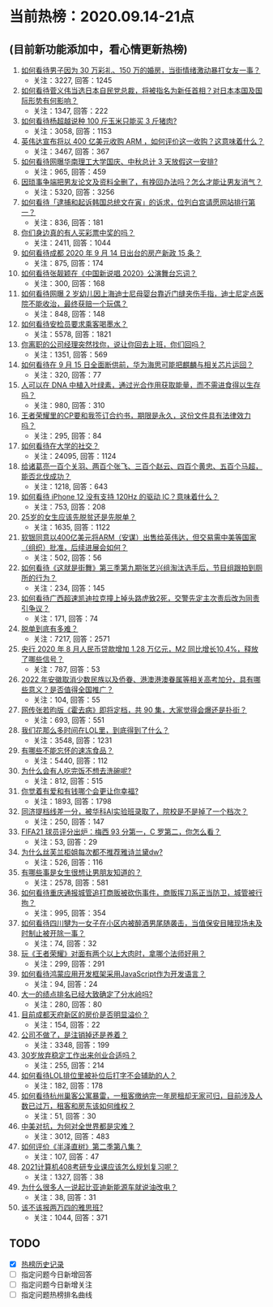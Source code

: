 # 当前热榜：2020.09.14-21点
## (目前新功能添加中，看心情更新热榜)
1. [如何看待男子因为 30 万彩礼、150 万的婚房，当街情绪激动暴打女友一事？](https://www.zhihu.com/question/420910517)
    * 关注：3227, 回答：1245
2. [如何看待菅义伟当选日本自民党总裁，将被指名为新任首相？对日本本国及国际形势有何影响？](https://www.zhihu.com/question/421063158)
    * 关注：1347, 回答：222
3. [如何看待杨超越说种 100 斤玉米只能买 3 斤猪肉?](https://www.zhihu.com/question/419628591)
    * 关注：3058, 回答：1153
4. [英伟达宣布将以 400 亿美元收购 ARM ，如何评价这一收购？这意味着什么？](https://www.zhihu.com/question/421009301)
    * 关注：3467, 回答：367
5. [如何看待网曝华南理工大学国庆、中秋总计 3 天放假这一安排?](https://www.zhihu.com/question/420785037)
    * 关注：965, 回答：459
6. [因琐事争端把男友论文及资料全删了，有挽回办法吗？怎么才能让男友消气？](https://www.zhihu.com/question/420935657)
    * 关注：5320, 回答：3256
7. [如何看待「逮捕和起诉韩国总统文在寅」的诉求，位列白宫请愿网站排行第一？](https://www.zhihu.com/question/420524467)
    * 关注：836, 回答：181
8. [你们身边真的有人买彩票中奖的吗？](https://www.zhihu.com/question/265996906)
    * 关注：2411, 回答：1044
9. [如何看待成都 2020 年 9 月 14 日出台的房产新政 15 条？](https://www.zhihu.com/question/421046115)
    * 关注：875, 回答：174
10. [如何看待张靓颖在《中国新说唱 2020》公演舞台忘词？](https://www.zhihu.com/question/418008694)
    * 关注：300, 回答：168
11. [如何看待网曝 2 岁幼儿因上海迪士尼母婴台靠近门缝夹伤手指，迪士尼定点医院不能收治，最终获赔一个玩偶？](https://www.zhihu.com/question/420867876)
    * 关注：848, 回答：148
12. [如何看待安检员要求乘客喝墨水？](https://www.zhihu.com/question/342129576)
    * 关注：5578, 回答：1821
13. [你离职的公司经理突然找你，说让你回去上班，你们回吗？](https://www.zhihu.com/question/402491064)
    * 关注：1351, 回答：569
14. [如何看待在 9 月 15 日全面断供前，华为海思可能把麒麟与相关芯片运回？](https://www.zhihu.com/question/421021428)
    * 关注：320, 回答：77
15. [人可以在 DNA 中植入叶绿素，通过光合作用获取能量，而不需进食得以生存吗？](https://www.zhihu.com/question/352705032)
    * 关注：980, 回答：310
16. [王者荣耀里的CP要和我签订合约书，期限是永久，这份文件具有法律效力吗？](https://www.zhihu.com/question/420689172)
    * 关注：295, 回答：84
17. [如何看待在大学的社交？](https://www.zhihu.com/question/49218032)
    * 关注：24095, 回答：1124
18. [给诸葛亮一百个关羽、两百个张飞、三百个赵云、四百个黄忠、五百个马超，能否北伐成功？](https://www.zhihu.com/question/405165280)
    * 关注：1218, 回答：643
19. [如何看待 iPhone 12 没有支持 120Hz 的驱动 IC？意味着什么？](https://www.zhihu.com/question/417421809)
    * 关注：753, 回答：208
20. [25岁的女生应该先脱贫还是先脱单？](https://www.zhihu.com/question/419027866)
    * 关注：1635, 回答：1122
21. [软银同意以400亿美元将ARM（安谋）出售给英伟达，但交易需中美等国家（组织）批准，后续进展会如何？](https://www.zhihu.com/question/421013733)
    * 关注：502, 回答：56
22. [如何看待《这就是街舞》第三季第九期张艺兴组淘汰选手后，节目组跟拍到厕所的行为？](https://www.zhihu.com/question/420848901)
    * 关注：234, 回答：145
23. [如何看待广西超速凯迪拉克撞上掉头路虎致2死，交警先定主次责后改为同责引争议？](https://www.zhihu.com/question/420866973)
    * 关注：171, 回答：74
24. [脱单到底有多难？](https://www.zhihu.com/question/391273304)
    * 关注：7217, 回答：2571
25. [央行 2020 年 8 月人民币贷款增加 1.28 万亿元，M2 同比增长10.4%，释放了哪些信号？](https://www.zhihu.com/question/420583279)
    * 关注：787, 回答：53
26. [2022 年安徽取消少数民族以及侨眷、港澳港澳眷属等相关高考加分，具有哪些意义？是否值得全国推广？](https://www.zhihu.com/question/421080915)
    * 关注：104, 回答：55
27. [网传张若昀版《霍去病》即将定档，共 90 集，大家觉得会爆还是扑街？](https://www.zhihu.com/question/297171226)
    * 关注：693, 回答：551
28. [我们花那么多时间在LOL里，到底得到了什么？](https://www.zhihu.com/question/411263252)
    * 关注：3548, 回答：1231
29. [有哪些不能忘怀的速冻食品？](https://www.zhihu.com/question/22528844)
    * 关注：5440, 回答：112
30. [为什么会有人吃完饭不想去洗碗呢?](https://www.zhihu.com/question/419721267)
    * 关注：812, 回答：515
31. [你觉着有爱和有钱哪个会更让你幸福?](https://www.zhihu.com/question/401996983)
    * 关注：1893, 回答：1798
32. [同济提档线差一分，被华科AI实验班录取了，院校是不是掉了一个档次？](https://www.zhihu.com/question/415443899)
    * 关注：250, 回答：147
33. [FIFA21 球员评分出炉：梅西 93 分第一，C 罗第二，你怎么看？](https://www.zhihu.com/question/420486208)
    * 关注：53, 回答：29
34. [为什么丝芙兰柜姐每次都不推荐雅诗兰黛dw?](https://www.zhihu.com/question/376505692)
    * 关注：526, 回答：116
35. [有哪些事是女生很想让男朋友知道的？](https://www.zhihu.com/question/350586839)
    * 关注：2578, 回答：581
36. [如何看待重庆通报城管追打商贩被砍伤事件，商贩挥刀系正当防卫，城管被行拘？](https://www.zhihu.com/question/420962248)
    * 关注：995, 回答：354
37. [如何看待四川犍为一女子在小区内被醉酒男尾随袭击，当值保安目睹现场未及时制止被开除一事？](https://www.zhihu.com/question/420931893)
    * 关注：74, 回答：32
38. [玩《王者荣耀》对面有两个以上大肉时，拿哪个法师好用？](https://www.zhihu.com/question/418863930)
    * 关注：299, 回答：291
39. [如何看待鸿蒙应用开发框架采用JavaScript作为开发语言？](https://www.zhihu.com/question/420455243)
    * 关注：94, 回答：24
40. [大一的绩点排名已经大致确定了分水岭吗?](https://www.zhihu.com/question/388918235)
    * 关注：280, 回答：80
41. [目前成都天府新区的房价是否明显溢价？](https://www.zhihu.com/question/419152602)
    * 关注：154, 回答：22
42. [公司不做了，是注销掉还是养着？](https://www.zhihu.com/question/31714559)
    * 关注：3348, 回答：199
43. [30岁放弃稳定工作出来创业合适吗？](https://www.zhihu.com/question/419954556)
    * 关注：255, 回答：214
44. [如何看待LOL排位里被补位后打字不会辅助的人？](https://www.zhihu.com/question/419354287)
    * 关注：182, 回答：178
45. [如何看待杭州巢客公寓暴雷，一租客缴纳完一年房租却无家可归，目前涉及人数已过万，租客和房东该如何维权？](https://www.zhihu.com/question/420571093)
    * 关注：51, 回答：30
46. [中美对抗，为何对全世界都是灾难？](https://www.zhihu.com/question/420040304)
    * 关注：3012, 回答：483
47. [如何评价《半泽直树》第二季第八集？](https://www.zhihu.com/question/417080391)
    * 关注：107, 回答：47
48. [2021计算机408考研专业课应该怎么规划复习呢？](https://www.zhihu.com/question/371489743)
    * 关注：1327, 回答：38
49. [为什么很多人一说起比亚迪新能源车就说油改电？](https://www.zhihu.com/question/420223259)
    * 关注：38, 回答：31
50. [该不该报两万四的雅思班?](https://www.zhihu.com/question/350569365)
    * 关注：1044, 回答：371
## TODO
* [x] [热榜历史记录](hot_history/AllHot.md)
* [ ] 指定问题今日新增回答
* [ ] 指定问题今日新增关注
* [ ] 指定问题热榜排名曲线
